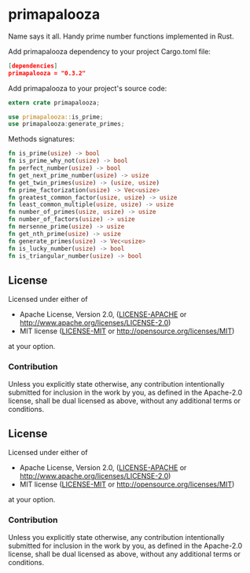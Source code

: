 # primapalooza
Name says it all.  Handy prime number functions implemented in Rust.

Add primapalooza dependency to your project Cargo.toml file:
```json
[dependencies]
primapalooza = "0.3.2"
```

Add primapalooza to your project's source code:
```rust
extern crate primapalooza;

use primapalooza::is_prime;
use primapalooza:generate_primes;
```

Methods signatures:
```rust
fn is_prime(usize) -> bool
fn is_prime_why_not(usize) -> bool
fn perfect_number(usize) -> bool
fn get_next_prime_number(usize) -> usize
fn get_twin_primes(usize) -> (usize, usize)
fn prime_factorization(usize) -> Vec<usize>
fn greatest_common_factor(usize, usize) -> usize
fn least_common_multiple(usize, usize) -> usize
fn number_of_primes(usize, usize) -> usize
fn number_of_factors(usize) -> usize
fn mersenne_prime(usize) -> usize
fn get_nth_prime(usize) -> usize
fn generate_primes(usize) -> Vec<usize>
fn is_lucky_number(usize) -> bool
fn is_triangular_number(usize) -> bool
```
## License

Licensed under either of

 * Apache License, Version 2.0, ([LICENSE-APACHE](LICENSE-APACHE) or http://www.apache.org/licenses/LICENSE-2.0)
 * MIT license ([LICENSE-MIT](LICENSE-MIT) or http://opensource.org/licenses/MIT)

at your option.

### Contribution

Unless you explicitly state otherwise, any contribution intentionally submitted
for inclusion in the work by you, as defined in the Apache-2.0 license, shall be dual licensed as above, without any additional terms or conditions.

## License

Licensed under either of

 * Apache License, Version 2.0, ([LICENSE-APACHE](LICENSE-APACHE) or http://www.apache.org/licenses/LICENSE-2.0)
 * MIT license ([LICENSE-MIT](LICENSE-MIT) or http://opensource.org/licenses/MIT)

at your option.

### Contribution

Unless you explicitly state otherwise, any contribution intentionally
submitted for inclusion in the work by you, as defined in the Apache-2.0
license, shall be dual licensed as above, without any additional terms or
conditions.
